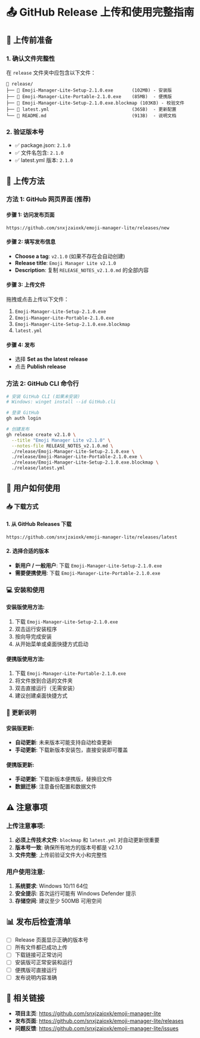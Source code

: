 # 📤 GitHub Release 上传和使用完整指南

## 🎯 上传前准备

### 1. 确认文件完整性
在 `release` 文件夹中应包含以下文件：
```
📁 release/
├── 📄 Emoji-Manager-Lite-Setup-2.1.0.exe       (102MB) - 安装版
├── 📄 Emoji-Manager-Lite-Portable-2.1.0.exe    (85MB)  - 便携版
├── 📄 Emoji-Manager-Lite-Setup-2.1.0.exe.blockmap (103KB) - 校验文件
├── 📄 latest.yml                               (365B)  - 更新配置
└── 📄 README.md                                (913B)  - 说明文档
```

### 2. 验证版本号
- ✅ package.json: `2.1.0`
- ✅ 文件名包含: `2.1.0`
- ✅ latest.yml 版本: `2.1.0`

## 🚀 上传方法

### 方法 1: GitHub 网页界面 (推荐)

#### 步骤 1: 访问发布页面
```
https://github.com/snxjzaioxk/emoji-manager-lite/releases/new
```

#### 步骤 2: 填写发布信息
- **Choose a tag**: `v2.1.0` (如果不存在会自动创建)
- **Release title**: `Emoji Manager Lite v2.1.0`
- **Description**: 复制 `RELEASE_NOTES_v2.1.0.md` 的全部内容

#### 步骤 3: 上传文件
拖拽或点击上传以下文件：
1. `Emoji-Manager-Lite-Setup-2.1.0.exe`
2. `Emoji-Manager-Lite-Portable-2.1.0.exe`
3. `Emoji-Manager-Lite-Setup-2.1.0.exe.blockmap`
4. `latest.yml`

#### 步骤 4: 发布
- 选择 **Set as the latest release**
- 点击 **Publish release**

### 方法 2: GitHub CLI 命令行

```bash
# 安装 GitHub CLI (如果未安装)
# Windows: winget install --id GitHub.cli

# 登录 GitHub
gh auth login

# 创建发布
gh release create v2.1.0 \
  --title "Emoji Manager Lite v2.1.0" \
  --notes-file RELEASE_NOTES_v2.1.0.md \
  ./release/Emoji-Manager-Lite-Setup-2.1.0.exe \
  ./release/Emoji-Manager-Lite-Portable-2.1.0.exe \
  ./release/Emoji-Manager-Lite-Setup-2.1.0.exe.blockmap \
  ./release/latest.yml
```

## 👥 用户如何使用

### 📥 下载方式

#### 1. 从 GitHub Releases 下载
```
https://github.com/snxjzaioxk/emoji-manager-lite/releases/latest
```

#### 2. 选择合适的版本
- **新用户 / 一般用户**: 下载 `Emoji-Manager-Lite-Setup-2.1.0.exe`
- **需要便携使用**: 下载 `Emoji-Manager-Lite-Portable-2.1.0.exe`

### 💻 安装和使用

#### 安装版使用方法:
1. 下载 `Emoji-Manager-Lite-Setup-2.1.0.exe`
2. 双击运行安装程序
3. 按向导完成安装
4. 从开始菜单或桌面快捷方式启动

#### 便携版使用方法:
1. 下载 `Emoji-Manager-Lite-Portable-2.1.0.exe`
2. 将文件放到合适的文件夹
3. 双击直接运行（无需安装）
4. 建议创建桌面快捷方式

### 🔄 更新说明

#### 安装版更新:
- **自动更新**: 未来版本可能支持自动检查更新
- **手动更新**: 下载新版本安装包，直接安装即可覆盖

#### 便携版更新:
- **手动更新**: 下载新版本便携版，替换旧文件
- **数据迁移**: 注意备份配置和数据文件

## ⚠️ 注意事项

### 上传注意事项:
1. **必须上传技术文件**: `blockmap` 和 `latest.yml` 对自动更新很重要
2. **版本号一致**: 确保所有地方的版本号都是 v2.1.0
3. **文件完整**: 上传前验证文件大小和完整性

### 用户使用注意:
1. **系统要求**: Windows 10/11 64位
2. **安全提示**: 首次运行可能有 Windows Defender 提示
3. **存储空间**: 建议至少 500MB 可用空间

## 📊 发布后检查清单

- [ ] Release 页面显示正确的版本号
- [ ] 所有文件都已成功上传
- [ ] 下载链接可正常访问
- [ ] 安装版可正常安装和运行
- [ ] 便携版可直接运行
- [ ] 发布说明内容准确

## 🔗 相关链接

- **项目主页**: https://github.com/snxjzaioxk/emoji-manager-lite
- **发布页面**: https://github.com/snxjzaioxk/emoji-manager-lite/releases
- **问题反馈**: https://github.com/snxjzaioxk/emoji-manager-lite/issues